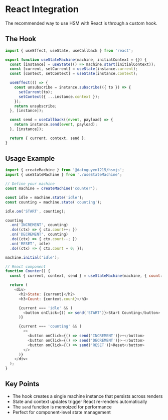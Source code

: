 # React Integration

The recommended way to use HSM with React is through a custom hook.

## The Hook

```javascript
import { useEffect, useState, useCallback } from 'react';

export function useStateMachine(machine, initialContext = {}) {
  const [instance] = useState(() => machine.start(initialContext));
  const [current, setCurrent] = useState(instance.current);
  const [context, setContext] = useState(instance.context);

  useEffect(() => {
    const unsubscribe = instance.subscribe(({ to }) => {
      setCurrent(to);
      setContext({ ...instance.context });
    });
    return unsubscribe;
  }, [instance]);

  const send = useCallback((event, payload) => {
    return instance.send(event, payload);
  }, [instance]);

  return { current, context, send };
}
```

## Usage Example

```javascript
import { createMachine } from '@datnguyen1215/hsmjs';
import { useStateMachine } from './useStateMachine';

// Define your machine
const machine = createMachine('counter');

const idle = machine.state('idle');
const counting = machine.state('counting');

idle.on('START', counting);

counting
  .on('INCREMENT', counting)
  .do((ctx) => { ctx.count++; })
  .on('DECREMENT', counting)
  .do((ctx) => { ctx.count--; })
  .on('RESET', idle)
  .do((ctx) => { ctx.count = 0; });

machine.initial('idle');

// React component
function Counter() {
  const { current, context, send } = useStateMachine(machine, { count: 0 });

  return (
    <div>
      <h2>State: {current}</h2>
      <h3>Count: {context.count}</h3>

      {current === 'idle' && (
        <button onClick={() => send('START')}>Start Counting</button>
      )}

      {current === 'counting' && (
        <>
          <button onClick={() => send('INCREMENT')}>+</button>
          <button onClick={() => send('DECREMENT')}>-</button>
          <button onClick={() => send('RESET')}>Reset</button>
        </>
      )}
    </div>
  );
}
```

## Key Points

- The hook creates a single machine instance that persists across renders
- State and context updates trigger React re-renders automatically
- The `send` function is memoized for performance
- Perfect for component-level state management